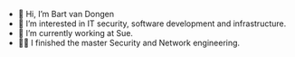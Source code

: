 - 👋 Hi, I’m Bart van Dongen 
- 👀 I’m interested in IT security, software development and infrastructure.
- 🌱 I’m currently working at Sue.
- 👨‍🎓 I finished the master Security and Network engineering.

<!---
- 📫 How to reach me ...


bartvandongen3/bartvandongen3 is a ✨ special ✨ repository because its `README.md` (this file) appears on your GitHub profile.
You can click the Preview link to take a look at your changes.
--->
